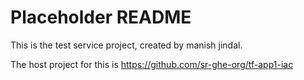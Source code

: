 # Placeholder README

This is the test service project, created by manish jindal.

The host project for this is https://github.com/sr-ghe-org/tf-app1-iac